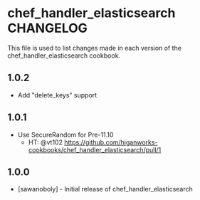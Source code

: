 chef_handler_elasticsearch CHANGELOG
===========================

This file is used to list changes made in each version of the chef_handler_elasticsearch cookbook.

1.0.2
-----
- Add "delete_keys" support

1.0.1
-----
- Use SecureRandom for Pre-11.10
    - HT: @vt102 https://github.com/higanworks-cookbooks/chef_handler_elasticsearch/pull/1

1.0.0
-----
- [sawanoboly] - Initial release of chef_handler_elasticsearch

